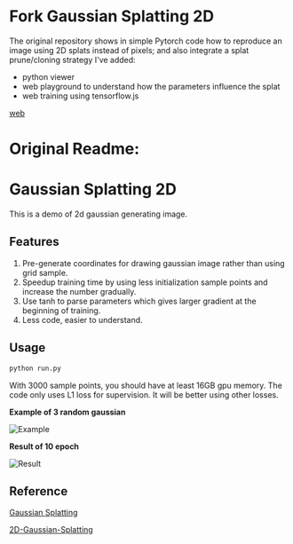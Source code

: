 # Fork Gaussian Splatting 2D

The original repository shows in simple Pytorch code how to reproduce an image using 2D splats instead of pixels; and also integrate a splat prune/cloning strategy
I've added:
- python viewer
- web playground to understand how the parameters influence the splat
- web training using tensorflow.js

[web](https://remmel.github.io/Gaussian-Splatting-2D/web)



# Original Readme:
# Gaussian Splatting 2D
This is a demo of 2d gaussian generating image.
## Features
1. Pre-generate coordinates for drawing gaussian image rather than using grid sample.
2. Speedup training time by using less initialization sample points and increase the number gradually.
3. Use tanh to parse parameters which gives larger gradient at the beginning of training.
4. Less code, easier to understand.
## Usage

```cmd
python run.py
```

With 3000 sample points, you should have at least 16GB gpu memory.
The code only uses L1 loss for supervision. It will be better using other losses.

**Example of 3 random gaussian**

![Example](example.png)

**Result of 10 epoch**

![Result](result.png)

## Reference
[Gaussian Splatting](https://github.com/graphdeco-inria/gaussian-splatting)

[2D-Gaussian-Splatting](https://github.com/OutofAi/2D-Gaussian-Splatting)
